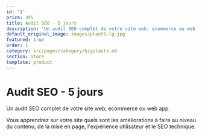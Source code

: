 ```yaml
---
id: '1'
price: 395
title: Audit SEO - 5 jours
description: 'Un audit SEO complet de votre site web, ecommerce ou web app.'
default_original_image: images/plant1-lg.jpg
featured: true
order: 1
category: src/pages/category/bigplants.md
section: Store
template: product
---
```

# Audit SEO - 5 jours

Un audit SEO complet de votre site web, ecommerce ou web app. 

Vous apprendrez sur votre site quels sont les améliorations à faire au niveau du contenu, de la mise en page, l'expérience utilisateur et le SEO technique. 
